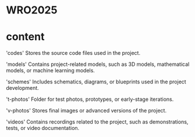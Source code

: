 # WRO2025

# content

'codes' Stores the source code files used in the project.

'models' Contains project-related models, such as 3D models, mathematical models, or machine learning models.

'schemes' Includes schematics, diagrams, or blueprints used in the project development.

't-photos' Folder for test photos, prototypes, or early-stage iterations.

'v-photos' Stores final images or advanced versions of the project.

'videos' Contains recordings related to the project, such as demonstrations, tests, or video documentation.





